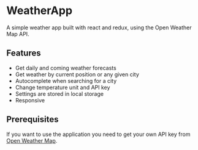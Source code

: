 # WeatherApp

A simple weather app built with react and redux, using the Open Weather Map API.

## Features

- Get daily and coming weather forecasts
- Get weather by current position or any given city
- Autocomplete when searching for a city
- Change temperature unit and API key
- Settings are stored in local storage
- Responsive

## Prerequisites

If you want to use the application you need to get your own API key from [Open Weather Map](https://openweathermap.org/).
